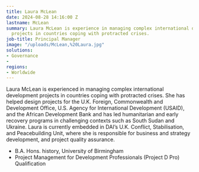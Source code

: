 ```yaml
---
title: Laura McLean
date: 2024-08-28 14:16:00 Z
lastname: McLean
summary: Laura McLean is experience in managing complex international development
  projects in countries coping with protracted crises.
job-title: Principal Manager
image: "/uploads/McLean,%20Laura.jpg"
solutions:
- Governance
- 
regions:
- Worldwide
---
```


Laura McLean is experienced in managing complex international development projects in countries coping with protracted crises. She has helped design projects for the U.K. Foreign, Commonwealth and Development Office, U.S. Agency for International Development (USAID), and the African Development Bank and has led humanitarian and early recovery programs in challenging contexts such as South Sudan and Ukraine. Laura is currently embedded in DAI’s U.K. Conflict, Stabilisation, and Peacebuilding Unit, where she is responsible for business and strategy development, and project quality assurance.

* B.A. Hons. history, University of Birmingham
* Project Management for Development Professionals (Project D Pro) Qualification